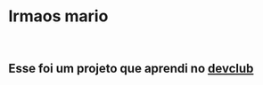 <h1>Irmaos mario</h1>
<br>
<h2>Esse foi um projeto que aprendi no <a href="https://rodolfomori.com.br/devclub">devclub</a></h2>
